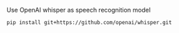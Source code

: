 Use OpenAI whisper as speech recognition model

`pip install git+https://github.com/openai/whisper.git`
